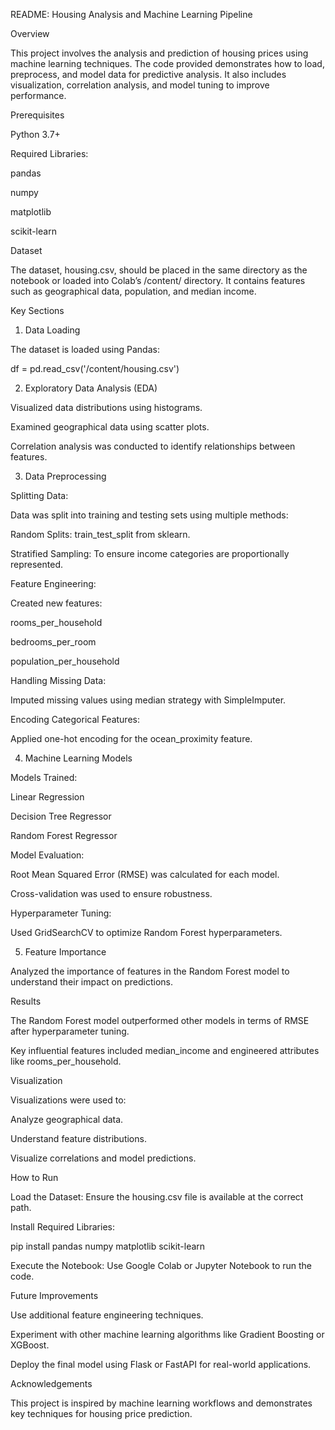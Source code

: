 README: Housing Analysis and Machine Learning Pipeline

Overview

This project involves the analysis and prediction of housing prices using machine learning techniques. The code provided demonstrates how to load, preprocess, and model data for predictive analysis. It also includes visualization, correlation analysis, and model tuning to improve performance.

Prerequisites

Python 3.7+

Required Libraries:

pandas

numpy

matplotlib

scikit-learn

Dataset

The dataset, housing.csv, should be placed in the same directory as the notebook or loaded into Colab’s /content/ directory. It contains features such as geographical data, population, and median income.

Key Sections

1. Data Loading

The dataset is loaded using Pandas:

df = pd.read_csv('/content/housing.csv')

2. Exploratory Data Analysis (EDA)

Visualized data distributions using histograms.

Examined geographical data using scatter plots.

Correlation analysis was conducted to identify relationships between features.

3. Data Preprocessing

Splitting Data:

Data was split into training and testing sets using multiple methods:

Random Splits: train_test_split from sklearn.

Stratified Sampling: To ensure income categories are proportionally represented.

Feature Engineering:

Created new features:

rooms_per_household

bedrooms_per_room

population_per_household

Handling Missing Data:

Imputed missing values using median strategy with SimpleImputer.

Encoding Categorical Features:

Applied one-hot encoding for the ocean_proximity feature.

4. Machine Learning Models

Models Trained:

Linear Regression

Decision Tree Regressor

Random Forest Regressor

Model Evaluation:

Root Mean Squared Error (RMSE) was calculated for each model.

Cross-validation was used to ensure robustness.

Hyperparameter Tuning:

Used GridSearchCV to optimize Random Forest hyperparameters.

5. Feature Importance

Analyzed the importance of features in the Random Forest model to understand their impact on predictions.

Results

The Random Forest model outperformed other models in terms of RMSE after hyperparameter tuning.

Key influential features included median_income and engineered attributes like rooms_per_household.

Visualization

Visualizations were used to:

Analyze geographical data.

Understand feature distributions.

Visualize correlations and model predictions.

How to Run

Load the Dataset: Ensure the housing.csv file is available at the correct path.

Install Required Libraries:

pip install pandas numpy matplotlib scikit-learn

Execute the Notebook: Use Google Colab or Jupyter Notebook to run the code.

Future Improvements

Use additional feature engineering techniques.

Experiment with other machine learning algorithms like Gradient Boosting or XGBoost.

Deploy the final model using Flask or FastAPI for real-world applications.

Acknowledgements

This project is inspired by machine learning workflows and demonstrates key techniques for housing price prediction.
